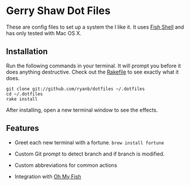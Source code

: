 # Gerry Shaw Dot Files

These are config files to set up a system the I like it. It uses
[Fish Shell](http://fishshell.com) and has only tested with Mac OS X.

## Installation

Run the following commands in your terminal. It will prompt you before it does anything destructive. Check out the [Rakefile](https://github.com/ryanb/dotfiles/blob/custom-bash-zsh/Rakefile) to see exactly what it does.

```terminal
git clone git://github.com/ryanb/dotfiles ~/.dotfiles
cd ~/.dotfiles
rake install
```

After installing, open a new terminal window to see the effects.

## Features

* Greet each new terminal with a fortune.  `brew install fortune`

* Custom Git prompt to detect branch and if branch is modified.

* Custom abbreviations for common actions

* Integration with [Oh My Fish](https://github.com/oh-my-fish/oh-my-fish)
